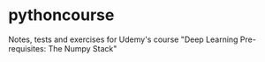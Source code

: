 # pythoncourse
Notes, tests and exercises for Udemy's course "Deep Learning Pre-requisites: The Numpy Stack"
